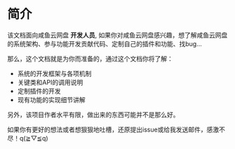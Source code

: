 # 简介

该文档面向咸鱼云网盘 **开发人员**, 如果你对咸鱼云网盘感兴趣，想了解咸鱼云网盘的系统架构、参与功能开发贡献代码、定制自己的插件和功能、找bug...

那么，这个文档就是为你而准备的，通过这个文档你将了解：

 - 系统的开发框架与各项机制
 - 关键类和API的调用说明
 - 定制插件的开发
 - 现有功能的实现细节讲解

另外，该项目作者水平有限，做出来的东西可能并不是那么好。

如果你有更好的想法或者想狠狠地吐槽，还原提出issue或给我发送邮件，感激不尽！q(≧▽≦q)